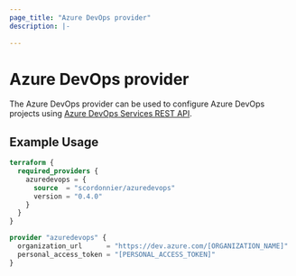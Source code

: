 ```yaml
---
page_title: "Azure DevOps provider"
description: |-
  
---
```


# Azure DevOps provider

The Azure DevOps provider can be used to configure Azure DevOps projects using [Azure DevOps Services REST API](https://learn.microsoft.com/en-us/rest/api/azure/devops/).

## Example Usage

```terraform
terraform {
  required_providers {
    azuredevops = {
      source  = "scordonnier/azuredevops"
      version = "0.4.0"
    }
  }
}

provider "azuredevops" {
  organization_url      = "https://dev.azure.com/[ORGANIZATION_NAME]"
  personal_access_token = "[PERSONAL_ACCESS_TOKEN]"
}
```
